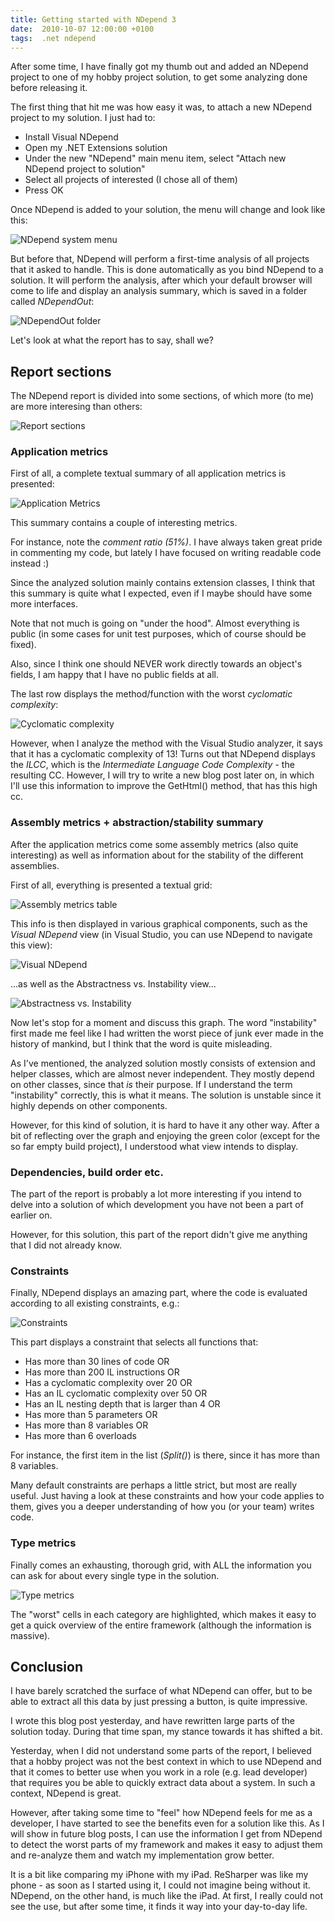 ```yaml
---
title: Getting started with NDepend 3
date:  2010-10-07 12:00:00 +0100
tags:  .net ndepend
---
```


After some time, I have finally got my thumb out and added an NDepend project to
one of my hobby project solution, to get some analyzing done before releasing it.

The first thing that hit me was how easy it was, to attach a new NDepend project
to my solution. I just had to:

- Install Visual NDepend
- Open my .NET Extensions solution
- Under the new "NDepend" main menu item, select "Attach new NDepend project to solution"
- Select all projects of interested (I chose all of them)
- Press OK

Once NDepend is added to your solution, the menu will change and look like this:

![NDepend system menu](/assets/blog/2010/10-07-1.png "NDepend system menu")

But before that, NDepend will perform a first-time analysis of all projects that
it asked to handle. This is done automatically as you bind NDepend to a solution.
It will perform the analysis, after which your default browser will come to life
and display an analysis summary, which is saved in a folder called *NDependOut*:

![NDependOut folder](/assets/blog/2010/10-07-2.png "The generated NDependOut folder")

Let's look at what the report has to say, shall we?


## Report sections

The NDepend report is divided into some sections, of which more (to me) are more
interesing than others:

![Report sections](/assets/blog/2010/10-07-3.png "The various sections of the NDepend report")


### Application metrics

First of all, a complete textual summary of all application metrics is presented:

![Application Metrics](/assets/blog/2010/10-07-4.png "Application Metrics summary")

This summary contains a couple of interesting metrics.

For instance, note the *comment ratio (51%)*. I have always taken great pride in
commenting my code, but lately I have focused on writing readable code instead :)

Since the analyzed solution mainly contains extension classes, I think that this
summary is quite what I expected, even if I maybe should have some more interfaces.

Note that not much is going on "under the hood". Almost everything is public (in
some cases for unit test purposes, which of course should be fixed).

Also, since I think one should NEVER work directly towards an object's fields, I
am happy that I have no public fields at all.

The last row displays the method/function with the worst *cyclomatic complexity*:

![Cyclomatic complexity](/assets/blog/2010/10-07-5.png "The worst *cyclomatic complexity")

However, when I analyze the method with the Visual Studio analyzer, it says that
it has a cyclomatic complexity of 13! Turns out that NDepend displays the *ILCC*,
which is the *Intermediate Language Code Complexity* - the resulting CC. However,
I will try to write a new blog post later on, in which I'll use this information
to improve the GetHtml() method, that has this high cc.


### Assembly metrics + abstraction/stability summary

After the application metrics come some assembly metrics (also quite interesting)
as well as information about for the stability of the different assemblies.

First of all, everything is presented a textual grid:

![Assembly metrics table](/assets/blog/2010/10-07-6.png "The NDepend Assembly metrics table")

This info is then displayed in various graphical components, such as the *Visual
NDepend* view (in Visual Studio, you can use NDepend to navigate this view):

![Visual NDepend](/assets/blog/2010/10-07-7.png "The Visual NDepend View")

...as well as the Abstractness vs. Instability view...

![Abstractness vs. Instability](/assets/blog/2010/10-07-8.png "The Abstractness vs. Instability view")

Now let's stop for a moment and discuss this graph. The word "instability" first
made me feel like I had written the worst piece of junk ever made in the history
of mankind, but I think that the word is quite misleading.

As I've mentioned, the analyzed solution mostly consists of extension and helper
classes, which are almost never independent. They mostly depend on other classes,
since that *is* their purpose. If I understand the term "instability" correctly,
this is what it means. The solution is unstable since it highly depends on other
components.

However, for this kind of solution, it is hard to have it any other way. After a
bit of reflecting over the graph and enjoying the green color (except for the so
far empty build project), I understood what view intends to display.


### Dependencies, build order etc.

The part of the report is probably a lot more interesting if you intend to delve
into a solution of which development you have not been a part of earlier on.

However, for this solution, this part of the report didn't give me anything that
I did not already know.


### Constraints

Finally, NDepend displays an amazing part, where the code is evaluated according
to all existing constraints, e.g.:

![Constraints](/assets/blog/2010/10-07-9.png "One of the vast number of constraint summaries")

This part displays a constraint that selects all functions that:

- Has more than 30 lines of code OR
- Has more than 200 IL instructions OR
- Has a cyclomatic complexity over 20 OR
- Has an IL cyclomatic complexity over 50 OR
- Has an IL nesting depth that is larger than 4 OR
- Has more than 5 parameters OR
- Has more than 8 variables OR
- Has more than 6 overloads

For instance, the first item in the list (*Split()*) is there, since it has more
than 8 variables.

Many default constraints are perhaps a little strict, but most are really useful.
Just having a look at these constraints and how your code applies to them, gives
you a deeper understanding of how you (or your team) writes code.


### Type metrics

Finally comes an exhausting, thorough grid, with ALL the information you can ask
for about every single type in the solution.

![Type metrics](/assets/blog/2010/10-07-10.png "Type metrics")

The "worst" cells in each category are highlighted, which makes it easy to get a
quick overview of the entire framework (although the information is massive).


## Conclusion

I have barely scratched the surface of what NDepend can offer, but to be able to
extract all this data by just pressing a button, is quite impressive.

I wrote this blog post yesterday, and have rewritten large parts of the solution
today. During that time span, my stance towards it has shifted a bit.

Yesterday, when I did not understand some parts of the report, I believed that a
hobby project was not the best context in which to use NDepend and that it comes
to better use when you work in a role (e.g. lead developer) that requires you be
able to quickly extract data about a system. In such a context, NDepend is great.

However, after taking some time to "feel" how NDepend feels for me as a developer,
I have started to see the benefits even for a solution like this. As I will show
in future blog posts, I can use the information I get from NDepend to detect the
worst parts of my framework and makes it easy to adjust them and re-analyze them
and watch my implementation grow better.

It is a bit like comparing my iPhone with my iPad. ReSharper was like my phone -
as soon as I started using it, I could not imagine being without it. NDepend, on
the other hand, is much like the iPad. At first, I really could not see the use,
but after some time, it finds it way into your day-to-day life.
